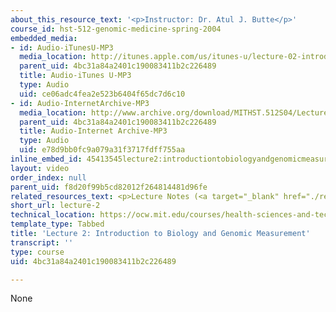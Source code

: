 ```yaml
---
about_this_resource_text: '<p>Instructor: Dr. Atul J. Butte</p>'
course_id: hst-512-genomic-medicine-spring-2004
embedded_media:
- id: Audio-iTunesU-MP3
  media_location: http://itunes.apple.com/us/itunes-u/lecture-02-introduction-to-bi/id341598228?i=63739261
  parent_uid: 4bc31a84a2401c190083411b2c226489
  title: Audio-iTunes U-MP3
  type: Audio
  uid: ce06adc4fea2e523b6404f65dc7d6c10
- id: Audio-InternetArchive-MP3
  media_location: http://www.archive.org/download/MITHST.512S04/Lecture2-16k.mp3
  parent_uid: 4bc31a84a2401c190083411b2c226489
  title: Audio-Internet Archive-MP3
  type: Audio
  uid: e78d9bb0fc9a079a31f3717fdff755aa
inline_embed_id: 45413545lecture2:introductiontobiologyandgenomicmeasurement77061764
layout: video
order_index: null
parent_uid: f8d20f99b5cd82012f264814481d96fe
related_resources_text: <p>Lecture Notes (<a target="_blank" href="./resolveuid/370b338b4badea1cfd48ab5e9e160232">PDF</a>)</p>
short_url: lecture-2
technical_location: https://ocw.mit.edu/courses/health-sciences-and-technology/hst-512-genomic-medicine-spring-2004/audio-lectures/lecture-2
template_type: Tabbed
title: 'Lecture 2: Introduction to Biology and Genomic Measurement'
transcript: ''
type: course
uid: 4bc31a84a2401c190083411b2c226489

---
```

None